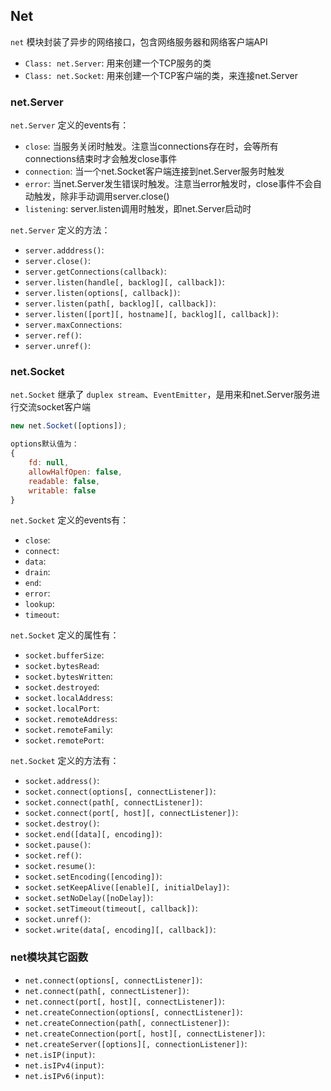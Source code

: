 ## Net

`net` 模块封装了异步的网络接口，包含网络服务器和网络客户端API

- `Class: net.Server`: 用来创建一个TCP服务的类
- `Class: net.Socket`: 用来创建一个TCP客户端的类，来连接net.Server

### net.Server

`net.Server` 定义的events有：

- `close`: 当服务关闭时触发。注意当connections存在时，会等所有connections结束时才会触发close事件
- `connection`: 当一个net.Socket客户端连接到net.Server服务时触发
- `error`: 当net.Server发生错误时触发。注意当error触发时，close事件不会自动触发，除非手动调用server.close()
- `listening`: server.listen调用时触发，即net.Server启动时

`net.Server` 定义的方法：

- `server.adddress()`: 
- `server.close()`: 
- `server.getConnections(callback)`: 
- `server.listen(handle[, backlog][, callback])`: 
- `server.listen(options[, callback])`: 
- `server.listen(path[, backlog][, callback])`: 
- `server.listen([port][, hostname][, backlog][, callback])`: 
- `server.maxConnections`: 
- `server.ref()`: 
- `server.unref()`: 

### net.Socket

`net.Socket` 继承了 `duplex stream`、`EventEmitter`，是用来和net.Server服务进行交流socket客户端

```javascript
new net.Socket([options]);

options默认值为：
{
    fd: null,
    allowHalfOpen: false,
    readable: false,
    writable: false
}
```

`net.Socket` 定义的events有：

- `close`: 
- `connect`: 
- `data`: 
- `drain`: 
- `end`: 
- `error`: 
- `lookup`: 
- `timeout`: 

`net.Socket` 定义的属性有：

- `socket.bufferSize`: 
- `socket.bytesRead`: 
- `socket.bytesWritten`: 
- `socket.destroyed`: 
- `socket.localAddress`: 
- `socket.localPort`: 
- `socket.remoteAddress`: 
- `socket.remoteFamily`: 
- `socket.remotePort`: 

`net.Socket` 定义的方法有：

- `socket.address()`: 
- `socket.connect(options[, connectListener])`: 
- `socket.connect(path[, connectListener])`: 
- `socket.connect(port[, host][, connectListener])`: 
- `socket.destroy()`: 
- `socket.end([data][, encoding])`: 
- `socket.pause()`: 
- `socket.ref()`: 
- `socket.resume()`: 
- `socket.setEncoding([encoding])`: 
- `socket.setKeepAlive([enable][, initialDelay])`: 
- `socket.setNoDelay([noDelay])`: 
- `socket.setTimeout(timeout[, callback])`: 
- `socket.unref()`: 
- `socket.write(data[, encoding][, callback])`: 

### net模块其它函数

- `net.connect(options[, connectListener])`: 
- `net.connect(path[, connectListener])`: 
- `net.connect(port[, host][, connectListener])`: 
- `net.createConnection(options[, connectListener])`: 
- `net.createConnection(path[, connectListener])`: 
- `net.createConnection(port[, host][, connectListener])`: 
- `net.createServer([options][, connectionListener])`: 
- `net.isIP(input)`: 
- `net.isIPv4(input)`: 
- `net.isIPv6(input)`: 

